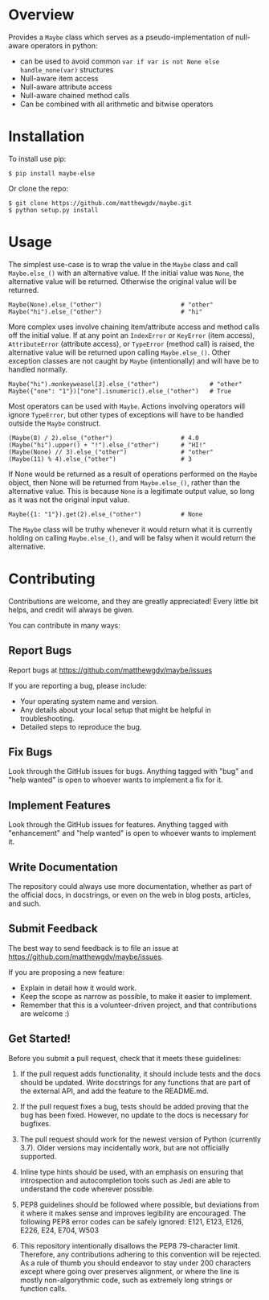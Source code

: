 Overview
====================

Provides a `Maybe` class which serves as a pseudo-implementation of null-aware operators in python:

* can be used to avoid common `var if var is not None else handle_none(var)` structures
* Null-aware item access
* Null-aware attribute access
* Null-aware chained method calls
* Can be combined with all arithmetic and bitwise operators

Installation
====================

To install use pip:

    $ pip install maybe-else


Or clone the repo:

    $ git clone https://github.com/matthewgdv/maybe.git
    $ python setup.py install


Usage
====================

The simplest use-case is to wrap the value in the `Maybe` class and call `Maybe.else_()` with an alternative value. If the initial value was `None`,
the alternative value will be returned. Otherwise the original value will be returned.

    Maybe(None).else_("other")                      # "other"
    Maybe("hi").else_("other")                      # "hi"

More complex uses involve chaining item/attribute access and method calls off the initial value.
If at any point an `IndexError` or `KeyError` (item access), `AttributeError` (attribute access), or `TypeError` (method call) is raised, the alternative value will be returned
upon calling `Maybe.else_()`. Other exception classes are not caught by `Maybe` (intentionally) and will have be to handled normally.

    Maybe("hi").monkeyweasel[3].else_("other")              # "other"
    Maybe({"one": "1"})["one"].isnumeric().else_("other")   # True

Most operators can be used with `Maybe`. Actions involving operators will ignore `TypeError`, but other types of exceptions will have to be handled outside the `Maybe` construct.

    (Maybe(8) / 2).else_("other")                   # 4.0
    (Maybe("hi").upper() + "!").else_("other")      # "HI!"
    (Maybe(None) // 3).else_("other")               # "other"
    (Maybe(11) % 4).else_("other")                  # 3

If None would be returned as a result of operations performed on the `Maybe` object, then None will be returned from `Maybe.else_()`, rather than the alternative value.
This is because `None` is a legitimate output value, so long as it was not the original input value.

    Maybe({1: "1"}).get(2).else_("other")           # None

The `Maybe` class will be truthy whenever it would return what it is currently holding on calling `Maybe.else_()`, and will be falsy when it would return the alternative.

Contributing
====================

Contributions are welcome, and they are greatly appreciated! Every little bit helps, and credit will always be given.

You can contribute in many ways:

Report Bugs
--------------------

Report bugs at https://github.com/matthewgdv/maybe/issues

If you are reporting a bug, please include:

* Your operating system name and version.
* Any details about your local setup that might be helpful in troubleshooting.
* Detailed steps to reproduce the bug.

Fix Bugs
--------------------

Look through the GitHub issues for bugs. Anything tagged with "bug" and "help wanted" is open to whoever wants to implement a fix for it.

Implement Features
--------------------

Look through the GitHub issues for features. Anything tagged with "enhancement" and "help wanted" is open to whoever wants to implement it.

Write Documentation
--------------------

The repository could always use more documentation, whether as part of the official docs, in docstrings, or even on the web in blog posts, articles, and such.

Submit Feedback
--------------------

The best way to send feedback is to file an issue at https://github.com/matthewgdv/maybe/issues.

If you are proposing a new feature:

* Explain in detail how it would work.
* Keep the scope as narrow as possible, to make it easier to implement.
* Remember that this is a volunteer-driven project, and that contributions are welcome :)

Get Started!
--------------------

Before you submit a pull request, check that it meets these guidelines:

1.  If the pull request adds functionality, it should include tests and the docs should be updated. Write docstrings for any functions that are part of the external API, and add
    the feature to the README.md.

2.  If the pull request fixes a bug, tests should be added proving that the bug has been fixed. However, no update to the docs is necessary for bugfixes.

3.  The pull request should work for the newest version of Python (currently 3.7). Older versions may incidentally work, but are not officially supported.

4.  Inline type hints should be used, with an emphasis on ensuring that introspection and autocompletion tools such as Jedi are able to understand the code wherever possible.

5.  PEP8 guidelines should be followed where possible, but deviations from it where it makes sense and improves legibility are encouraged. The following PEP8 error codes can be
    safely ignored: E121, E123, E126, E226, E24, E704, W503

6.  This repository intentionally disallows the PEP8 79-character limit. Therefore, any contributions adhering to this convention will be rejected. As a rule of thumb you should
    endeavor to stay under 200 characters except where going over preserves alignment, or where the line is mostly non-algorythmic code, such as extremely long strings or function
    calls.
